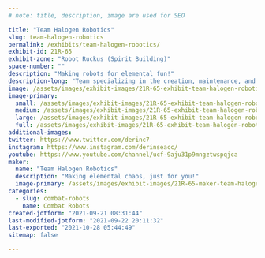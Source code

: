 ```yaml
---
# note: title, description, image are used for SEO

title: "Team Halogen Robotics"
slug: team-halogen-robotics
permalink: /exhibits/team-halogen-robotics/
exhibit-id: 21R-65
exhibit-zone: "Robot Ruckus (Spirit Building)"
space-number: ""
description: "Making robots for elemental fun!"
description-long: "Team specializing in the creation, maintenance, and operation of robotic devices for the entertainment of the masses."
image: /assets/images/exhibit-images/21R-65-exhibit-team-halogen-robotics-20210912-180427-large.jpg
image-primary: 
  small: /assets/images/exhibit-images/21R-65-exhibit-team-halogen-robotics-20210912-180427-small.jpg
  medium: /assets/images/exhibit-images/21R-65-exhibit-team-halogen-robotics-20210912-180427-medium.jpg
  large: /assets/images/exhibit-images/21R-65-exhibit-team-halogen-robotics-20210912-180427-large.jpg
  full: /assets/images/exhibit-images/21R-65-exhibit-team-halogen-robotics-20210912-180427-full.jpg
additional-images: 
twitter: https://www.twitter.com/derinc7
instagram: https://www.instagram.com/derinseacc/
youtube: https://www.youtube.com/channel/ucf-9aju31p9mngztwspqjca
maker: 
  name: "Team Halogen Robotics"
  description: "Making elemental chaos, just for you!"
  image-primary: /assets/images/exhibit-images/21R-65-maker-team-halogen-robotics-20210911-203501-medium.jpg
categories: 
  - slug: combat-robots
    name: Combat Robots
created-jotform: "2021-09-21 08:31:44"
last-modified-jotform: "2021-09-22 20:11:32"
last-exported: "2021-10-28 05:44:49"
sitemap: false

---
```

